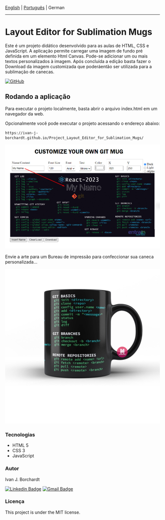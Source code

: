 [English](./readme.md) | [Português](./readme-pt_BR.md)  | German

---

# Layout Editor for Sublimation Mugs 

Este é um projeto didático desenvolvido para as aulas de HTML, CSS e JavaScript. A aplicação permite carregar uma imagem de fundo pré definida em um elemento Html Canvas. 
Pode-se adicionar um ou mais textos personalizados à imagem. Após concluída a edição basta fazer o Download da imagem customizada que poderáentão ser utilizada para a sublimação de canecas.    

 

[![GitHub](https://img.shields.io/github/license/ivan-j-borchardt/ExemplosCursoVanillaJS)](./LICENSE)


## Rodando a aplicação 

Para executar o projeto localmente, basta abrir o arquivo index.html em um navegador da web.

Opcionalmente você pode executar o projeto acessando o endereço abaixo:

    https://ivan-j-borchardt.github.io/Project_Layout_Editor_for_Sublimation_Mugs/

![Screen](print1.png)


Envie a arte para um Bureau de impressão para confeccionar sua caneca personalizada...

![Alt text](mockBlack.jpg)

### Tecnologias

- HTML 5
- CSS 3 
- JavaScript

### Autor
Ivan J. Borchardt

[![Linkedin Badge](https://img.shields.io/badge/-Ivan-blue?style=flat-square&logo=Linkedin&logoColor=white&link=https://www.linkedin.com/in/ivan-borchardt/)](https://www.linkedin.com/in/ivan-borchardt/) 
[![Gmail Badge](https://img.shields.io/badge/-ivan.borchardt.cobol@gmail.com-c14438?style=flat-square&logo=Gmail&logoColor=white&link=mailto:ivan.borchardt.cobol@gmail.com)](mailto:ivan.borchardt.cobol@gmail.com)

### Licença
This project is under the MIT license.
